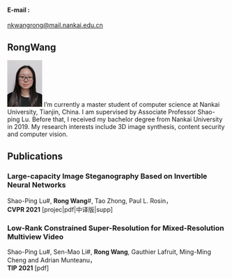 



#### E-mail : 
nkwangrong@mail.nankai.edu.cn

## RongWang
<img src="rong.jpeg" width="80">
I’m currently a master student of computer science at Nankai University, Tianjin, China. I am supervised by Associate Professor Shao-ping Lu. Before that, I received my bachelor degree from Nankai University in 2019. My research interests include 3D image synthesis, content security and computer vision. 


## Publications

### Large-capacity Image Steganography Based on Invertible Neural Networks

Shao-Ping Lu#,  **Rong Wang**#,  Tao Zhong,  Paul L. Rosin，    
**CVPR 2021** [projec|pdf|中译版|supp] 



### Low-Rank Constrained Super-Resolution for Mixed-Resolution Multiview Video

Shao-Ping Lu#,  Sen-Mao Li#,  **Rong Wang**,  Gauthier Lafruit,  Ming-Ming Cheng and  Adrian Munteanu，  
**TIP 2021** [pdf] 



